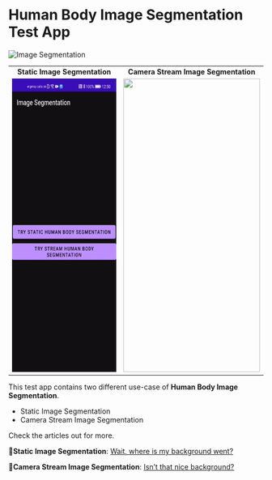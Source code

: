 # Human Body Image Segmentation Test App
![Image Segmentation](https://img.shields.io/badge/imageSegmentationVersion-2.0.4.300-blue)

<table align="center">
  <tr>
    <td style="text-align:center"><b>Static Image Segmentation</b> </td>
    <td style="text-align:center"><b>Camera Stream Image Segmentation</b></td>
  </tr>
  <tr>
    <td style="text-align:center"><img src="resources/static_image_segmentation_preview.gif" width=270 height=580></td>
    <td style="text-align:center"><img src="resources/stream_image_segmentation_preview.gif" width=270 height=580></td>
  </tr>
</table>

This test app contains two different use-case of **Human Body Image Segmentation**. 
- Static Image Segmentation
- Camera Stream Image Segmentation



Check the articles out for more.

🤖**Static Image Segmentation**: [Wait, where is my background went?](https://medium.com/huawei-developers/wait-where-is-my-background-went-8c41f99f2f2c)

🤖**Camera Stream Image Segmentation**: [Isn’t that nice background?](https://medium.com/@yektasarioglu/isnt-that-nice-background-3195d8b34ede)